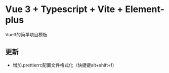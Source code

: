 # Vue 3 + Typescript + Vite + Element-plus
Vue3的简单项目模板

## 更新
- 增加.prettierrc配置文件格式化（快捷键alt+shift+f)